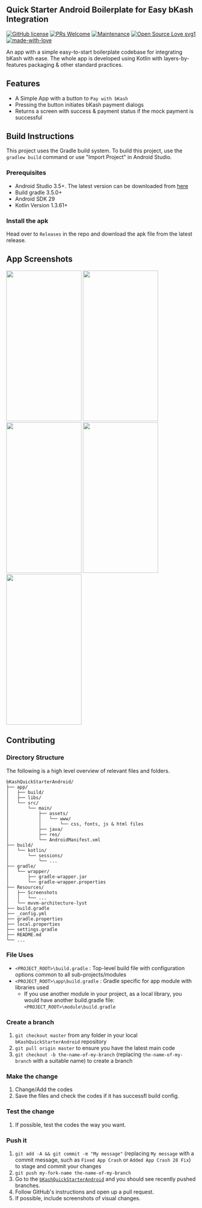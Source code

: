 ## Quick Starter Android Boilerplate for Easy bKash Integration

[![GitHub license](https://img.shields.io/badge/License-MIT-yellow.svg)](https://opensource.org/licenses/MIT) [![PRs Welcome](https://img.shields.io/badge/PRs-welcome-brightgreen.svg)]()  [![Maintenance](https://img.shields.io/badge/Maintained%3F-yes-green.svg)]() [![Open Source Love svg1](https://badges.frapsoft.com/os/v1/open-source.svg?v=103)](https://github.com/ellerbrock/open-source-badges/) [![made-with-love](https://img.shields.io/badge/Made%20with-Love-1f425f.svg)](https://saad.ninja)


An app with a simple easy-to-start boilerplate codebase for integrating bKash with ease. The whole app is developed using Kotlin with layers-by-features packaging & other standard practices.

## Features

* A Simple App with a button to `Pay with bKash`
* Pressing the button initiates bKash payment dialogs
* Returns a screen with success & payment status if the mock payment is successful

## Build Instructions

This project uses the Gradle build system. To build this project, use the `gradlew build` command or use "Import Project" in Android Studio.

### Prerequisites

* Android Studio 3.5+. The latest version can be downloaded from [here](https://developer.android.com/studio/)
* Build gradle 3.5.0+
* Android SDK 29
* Kotlin Version 1.3.61+

### Install the apk

Head over to ```Releases``` in the repo and download the apk file from the latest release.

## App Screenshots

<img src="https://github.com/SaadAAkash/bKashQuickStarterAndroid/blob/master/Resources/Screenshots/1.jpg" height="400" width="200"> <img src="https://github.com/SaadAAkash/bKashQuickStarterAndroid/blob/master/Resources/Screenshots/2.jpg" height="400" width="200"> <img src="https://github.com/SaadAAkash/bKashQuickStarterAndroid/blob/master/Resources/Screenshots/3.jpg" height="400" width="200"> <img src="https://github.com/SaadAAkash/bKashQuickStarterAndroid/blob/master/Resources/Screenshots/4.jpg" height="400" width="200"> <img src="https://github.com/SaadAAkash/bKashQuickStarterAndroid/blob/master/Resources/Screenshots/5.jpg" height="400" width="200">

## Contributing

### Directory Structure

The following is a high level overview of relevant files and folders.

```
bKashQuickStarterAndroid/
├── app/
│   ├── build/
│   ├── libs/
│   └── src/     
│       └── main/
│           ├── assets/
│           │	└── www/
│           │		└── css, fonts, js & html files 
│           ├── java/
│           ├── res/
│           └── AndroidManifest.xml
├── build/ 
│   └── kotlin/      
│       └── sessions/
│           └── ...
├── gradle/ 
│   └── wrapper/      
│       ├── gradle-wrapper.jar
│       └── gradle-wrapper.properties
├── Resources/
│   ├── Screenshots
│   │   └── ... 
│   └── mvvm-architecture-lyst
├── build.gradle
├── _config.yml
├── gradle.properties
├── local.properties
├── settings.gradle
├── README.md
└── ...

```

### File Uses

* ```<PROJECT_ROOT>\build.gradle``` : Top-level build file with configuration options common to all sub-projects/modules
* ```<PROJECT_ROOT>\app\build.gradle``` : Gradle specific for app module with libraries used
    * If you use another module in your project, as a local library, you would have another build.gradle file: ```<PROJECT_ROOT>\module\build.gradle```

### Create a branch

1.  `git checkout master` from any folder in your local `bKashQuickStarterAndroid`
    repository
1.  `git pull origin master` to ensure you have the latest main code
1.  `git checkout -b the-name-of-my-branch` (replacing `the-name-of-my-branch`
    with a suitable name) to create a branch

### Make the change

1.  Change/Add the codes
1.  Save the files and check the codes if it has successfl build config.

### Test the change

1.  If possible, test the codes the way you want.

### Push it

1.  `git add -A && git commit -m "My message"` (replacing `My message` with a
    commit message, such as `Fixed App Crash` or `Added App Crash 28 Fix`) to stage and commit
    your changes
1.  `git push my-fork-name the-name-of-my-branch`
1.  Go to the
    [`bKashQuickStarterAndroid`](https://github.com/SaadAAkash/bKashQuickStarterAndroid/)
    and you should see recently pushed branches.
1.  Follow GitHub's instructions and open up a pull request.
1.  If possible, include screenshots of visual changes.
